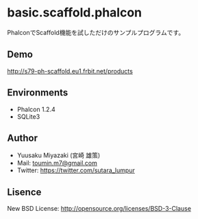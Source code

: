# basic.scaffold.phalcon

PhalconでScaffold機能を試しただけのサンプルプログラムです。

## Demo
http://s79-ph-scaffold.eu1.frbit.net/products

## Environments
- Phalcon 1.2.4
- SQLite3

## Author
- Yuusaku Miyazaki (宮崎 雄策)
- Mail: toumin.m7@gmail.com
- Twitter: https://twitter.com/sutara_lumpur

## Lisence
New BSD License: http://opensource.org/licenses/BSD-3-Clause
